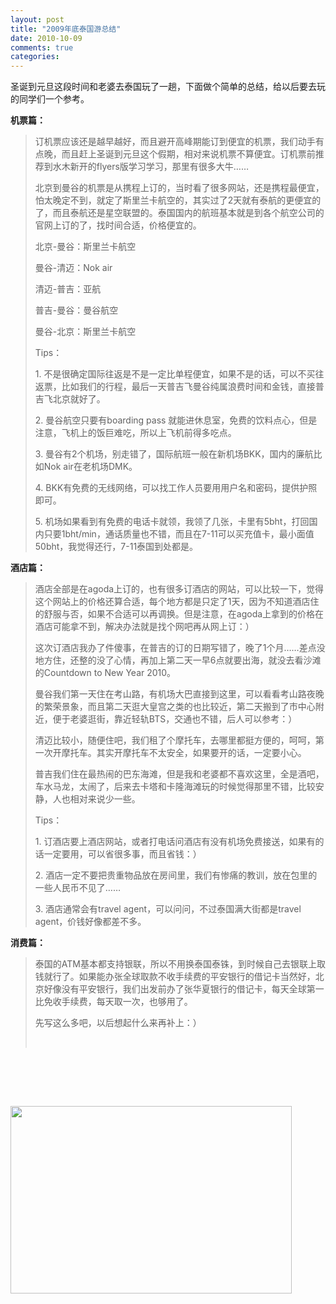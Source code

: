 ```yaml
---
layout: post
title: "2009年底泰国游总结"
date: 2010-10-09
comments: true
categories: 
---
```

<p>圣诞到元旦这段时间和老婆去泰国玩了一趟，下面做个简单的总结，给以后要去玩的同学们一个参考。</p>
<p><strong>机票篇：</strong></p>
<blockquote>订机票应该还是越早越好，而且避开高峰期能订到便宜的机票，我们动手有点晚，而且赶上圣诞到元旦这个假期，相对来说机票不算便宜。订机票前推荐到水木新开的flyers版学习学习，那里有很多大牛&hellip;&hellip;<br />
<p>北京到曼谷的机票是从携程上订的，当时看了很多网站，还是携程最便宜，怕太晚定不到，就定了斯里兰卡航空的，其实过了2天就有泰航的更便宜的了，而且泰航还是星空联盟的。泰国国内的航班基本就是到各个航空公司的官网上订的了，找时间合适，价格便宜的。</p>
北京-曼谷：斯里兰卡航空<br />
<p>曼谷-清迈：Nok air</p>
清迈-普吉：亚航<br />
<p>普吉-曼谷：曼谷航空</p>
曼谷-北京：斯里兰卡航空<br />
<p>Tips：</p>
1. 不是很确定国际往返是不是一定比单程便宜，如果不是的话，可以不买往返票，比如我们的行程，最后一天普吉飞曼谷纯属浪费时间和金钱，直接普吉飞北京就好了。<br />
<p>2. 曼谷航空只要有boarding pass 就能进休息室，免费的饮料点心，但是注意，飞机上的饭巨难吃，所以上飞机前得多吃点。</p>
3. 曼谷有2个机场，别走错了，国际航班一般在新机场BKK，国内的廉航比如Nok air在老机场DMK。<br />
<p>4. BKK有免费的无线网络，可以找工作人员要用用户名和密码，提供护照即可。</p>
5. 机场如果看到有免费的电话卡就领，我领了几张，卡里有5bht，打回国内只要1bht/min，通话质量也不错，而且在7-11可以买充值卡，最小面值50bht，我觉得还行，7-11泰国到处都是。<br /></blockquote>
<p><strong>酒店篇：</strong></p>
<blockquote>酒店全部是在agoda上订的，也有很多订酒店的网站，可以比较一下，觉得这个网站上的价格还算合适，每个地方都是只定了1天，因为不知道酒店住的舒服与否，如果不合适可以再调换。但是注意，在agoda上拿到的价格在酒店可能拿不到，解决办法就是找个网吧再从网上订：）<br />
<p>这次订酒店我办了件傻事，在普吉的订的日期写错了，晚了1个月&hellip;&hellip;差点没地方住，还整的没了心情，再加上第二天一早6点就要出海，就没去看沙滩的Countdown to New Year 2010。</p>
曼谷我们第一天住在考山路，有机场大巴直接到这里，可以看看考山路夜晚的繁荣景象，而且第二天逛大皇宫之类的也比较近，第二天搬到了市中心附近，便于老婆逛街，靠近轻轨BTS，交通也不错，后人可以参考：）<br />
<p>清迈比较小，随便住吧，我们租了个摩托车，去哪里都挺方便的，呵呵，第一次开摩托车。其实开摩托车不太安全，如果要开的话，一定要小心。</p>
普吉我们住在最热闹的巴东海滩，但是我和老婆都不喜欢这里，全是酒吧，车水马龙，太闹了，后来去卡塔和卡隆海滩玩的时候觉得那里不错，比较安静，人也相对来说少一些。<br />
<p>Tips：</p>
1. 订酒店要上酒店网站，或者打电话问酒店有没有机场免费接送，如果有的话一定要用，可以省很多事，而且省钱：）<br />
<p>2. 酒店一定不要把贵重物品放在房间里，我们有惨痛的教训，放在包里的一些人民币不见了&hellip;&hellip;</p>
3. 酒店通常会有travel agent，可以问问，不过泰国满大街都是travel agent，价钱好像都差不多。<br /></blockquote>
<p><strong>消费篇：</strong></p>
<blockquote>泰国的ATM基本都支持银联，所以不用换泰国泰铢，到时候自己去银联上取钱就行了。如果能办张全球取款不收手续费的平安银行的借记卡当然好，北京好像没有平安银行，我们出发前办了张华夏银行的借记卡，每天全球第一比免收手续费，每天取一次，也够用了。<br />
<p>先写这么多吧，以后想起什么来再补上：）</p>
<br /></blockquote>
<p><br /> <br /><br /></p>
<div class="zemanta-pixie"><img class="zemanta-pixie-img" src="http://img.zemanta.com/pixy.gif?x-id=284fc8f5-6986-8ba3-af5c-73c2c2124e7c" alt="" /></div>
<p>
<a href="http://www.blogabond.com/Promo/GetABlogMap.aspx"><img id="imgBlogabondLogo" style="position: absolute; margin: 2px;" src="http://img.blogabond.com/img2/logo_25.png" border="0" alt="" /><img src="http://www.blogabond.com/BlogMapImage.aspx?tripID=25489" border="0" alt="" width="450" height="300" /></a></p>